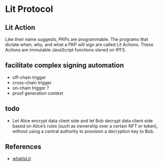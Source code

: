 # Lit Protocol

## Lit Action

Like their name suggests, PKPs are programmable. The programs that dictate when, why, and what a PKP will sign are called Lit Actions. These Actions are immutable JavaScript functions stored on IPFS.

## facilitate complex signing automation

* off-chain trigger
* cross-chain trigger
* on-chain trigger ?
* proof generation context

## todo

* Let Alice encrypt data client side and let Bob decrypt data client side based on Alice’s rules (such as ownership over a certain NFT or token), without using a central authority to provision a decryption key to Bob.

## References

* [whatIsLit](https://developer.litprotocol.com/whatIsLit)
